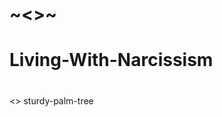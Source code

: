 # ~<<Living-With-Narcissism>>~

#  Living-With-Narcissism

# 
<<Living-With-Narcissism>>
sturdy-palm-tree
